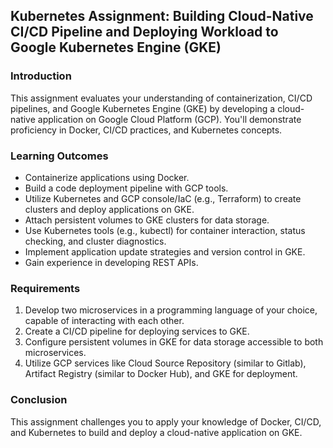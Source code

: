 
## Kubernetes Assignment: Building Cloud-Native CI/CD Pipeline and Deploying Workload to Google Kubernetes Engine (GKE)

### Introduction
This assignment evaluates your understanding of containerization, CI/CD pipelines, and Google Kubernetes Engine (GKE) by developing a cloud-native application on Google Cloud Platform (GCP). You'll demonstrate proficiency in Docker, CI/CD practices, and Kubernetes concepts.

### Learning Outcomes
- Containerize applications using Docker.
- Build a code deployment pipeline with GCP tools.
- Utilize Kubernetes and GCP console/IaC (e.g., Terraform) to create clusters and deploy applications on GKE.
- Attach persistent volumes to GKE clusters for data storage.
- Use Kubernetes tools (e.g., kubectl) for container interaction, status checking, and cluster diagnostics.
- Implement application update strategies and version control in GKE.
- Gain experience in developing REST APIs.

### Requirements
1. Develop two microservices in a programming language of your choice, capable of interacting with each other.
2. Create a CI/CD pipeline for deploying services to GKE.
3. Configure persistent volumes in GKE for data storage accessible to both microservices.
4. Utilize GCP services like Cloud Source Repository (similar to Gitlab), Artifact Registry (similar to Docker Hub), and GKE for deployment.


### Conclusion
This assignment challenges you to apply your knowledge of Docker, CI/CD, and Kubernetes to build and deploy a cloud-native application on GKE. 

